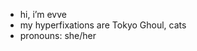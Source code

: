 - hi, i’m evve
- my hyperfixations are Tokyo Ghoul, cats 
- pronouns: she/her 

<!---
evverv/evverv is a ✨ special ✨ repository because its `README.md` (this file) appears on your GitHub profile.
You can click the Preview link to take a look at your changes.
--->
